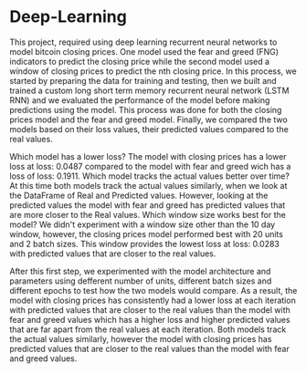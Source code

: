 # Deep-Learning
This project, required using deep learning recurrent neural networks to model bitcoin closing prices. One model used the fear and greed (FNG) indicators to predict the closing price while the second model used a window of closing prices to predict the nth closing price. In this process, we started by preparing the data for training and testing, then we built and trained a custom long short term memory recurrent neural network (LSTM RNN) and we evaluated the performance of the model before making predictions using the model. This process was done for both the closing prices model and the fear and greed model. Finally, we compared the two models based on their loss values, their predicted values compared to the real values. 

Which model has a lower loss?
The model with closing prices has a lower loss at loss: 0.0487 compared to the model with fear and greed wich has a loss of loss: 0.1911.
Which model tracks the actual values better over time?
At this time both models track the actual values similarly, when we look at the DataFrame of Real and Predicted values. However, looking at the predicted values the model with fear and greed has predicted values that are more closer to the Real values.
Which window size works best for the model?
We didn't experiment with a window size other than the 10 day window, however, the closing prices model performed best with 20 units and 2 batch sizes. This window provides the lowest loss at loss: 0.0283 with predicted values that are closer to the real values.
 
 After this first step, we experimented with the model architecture and parameters using defferent number of units, different batch sizes and different epochs to test how the two models would compare. As a result, the model with closing prices has consistently had a lower loss at each iteration with predicted values that are closer to the real values than the model with fear and greed values which has a higher loss and higher predicted values that are far apart from the real values at each iteration. Both models track the actual values similarly, however the model with closing prices has predicted values that are closer to the real values than the model with fear and greed values.
